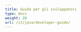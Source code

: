 ```yaml
---
title: Guida per gli sviluppatori
type: docs
weight: 20
url: /it/java/developer-guide/
---
```

